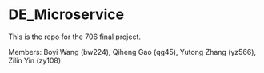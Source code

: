 # DE_Microservice
This is the repo for the 706 final project.

Members: Boyi Wang (bw224), Qiheng Gao (qg45), Yutong Zhang (yz566), Zilin Yin (zy108)
